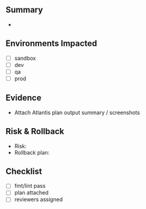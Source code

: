 ## Summary
-

## Environments Impacted
- [ ] sandbox
- [ ] dev
- [ ] qa
- [ ] prod

## Evidence
- Attach Atlantis plan output summary / screenshots

## Risk & Rollback
- Risk:
- Rollback plan:

## Checklist
- [ ] fmt/lint pass
- [ ] plan attached
- [ ] reviewers assigned

